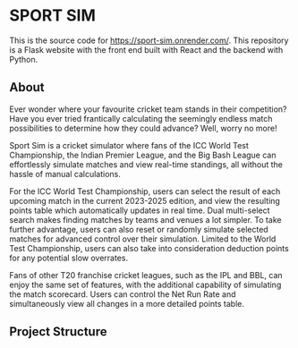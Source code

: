 # SPORT SIM 
This is the source code for https://sport-sim.onrender.com/. This repository is a Flask website with the front end built with React and the backend with Python.

## About
Ever wonder where your favourite cricket team stands in their competition? Have you ever tried frantically calculating the seemingly endless match possibilities to determine how they could advance? Well, worry no more!

Sport Sim is a cricket simulator where fans of the ICC World Test Championship, the Indian Premier League, and the Big Bash League can  effortlessly simulate matches and view real-time standings, all without the hassle of manual calculations.

For the ICC World Test Championship, users can select the result of each upcoming match in the current 2023-2025 edition, and view the resulting points table which automatically updates in real time. Dual multi-select search makes finding matches by teams and venues a lot simpler. To take further advantage, users can also reset or randomly simulate selected matches for advanced control over their simulation. Limited to the World Test Championship, users can also take into consideration deduction points for any potential slow overrates. 

Fans of other T20 franchise cricket leagues, such as the IPL and BBL, can enjoy the same set of features, with the additional capability of simulating the match scorecard. Users can control the Net Run Rate and simultaneously view all changes in a more detailed points table.

## Project Structure








